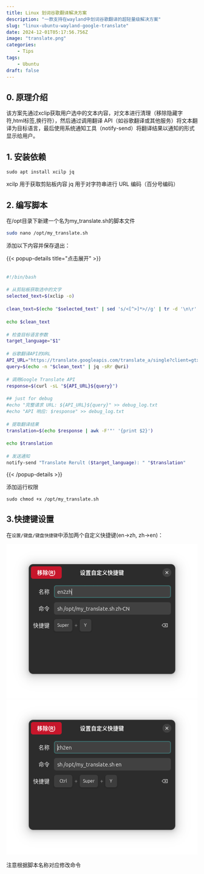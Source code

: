 ```yaml
---
title: Linux 划词谷歌翻译解决方案
description: "一款支持在wayland中划词谷歌翻译的超轻量级解决方案"
slug: "linux-ubuntu-wayland-google-translate"
date: 2024-12-01T05:17:56.756Z
image: "translate.png"
categories:
    - Tips
tags:
    - Ubuntu
draft: false
---
```


## 0. 原理介绍
该方案先通过xclip获取用户选中的文本内容，对文本进行清理（移除隐藏字符,html标签,换行符），然后通过调用翻译 API（如谷歌翻译或其他服务）将文本翻译为目标语言，最后使用系统通知工具（notify-send）将翻译结果以通知的形式显示给用户。

## 1. 安装依赖

```shell
sudo apt install xcilp jq 
```
xcilp 用于获取剪贴板内容
jq 用于对字符串进行 URL 编码（百分号编码）

## 2. 编写脚本

在/opt目录下新建一个名为my_translate.sh的脚本文件
```bash
sudo nano /opt/my_translate.sh
```
添加以下内容并保存退出：

{{< popup-details title="点击展开" >}}
```bash

#!/bin/bash

# 从剪贴板获取选中的文字
selected_text=$(xclip -o)

clean_text=$(echo "$selected_text" | sed 's/<[^>]*>//g' | tr -d '\n\r' | tr -d '\t' | tr -s ' ')

echo $clean_text

# 检查目标语言参数
target_language="$1"

# 谷歌翻译API的URL
API_URL="https://translate.googleapis.com/translate_a/single?client=gtx&sl=auto&tl=$target_language&dt=t&q="
query=$(echo -n "$clean_text" | jq -sRr @uri)

# 调用Google Translate API
response=$(curl -sL "${API_URL}${query}")

## just for debug
#echo "完整请求 URL: ${API_URL}${query}" >> debug_log.txt
#echo "API 响应: $response" >> debug_log.txt

# 提取翻译结果
translation=$(echo $response | awk -F'"' '{print $2}')

echo $translation

# 发送通知
notify-send "Translate Rerult ($target_language): " "$translation"

```
{{< /popup-details >}}

添加运行权限
```shell
sudo chmod +x /opt/my_translate.sh
```

## 3.快捷键设置

在`设置/键盘/键盘快捷键`中添加两个自定义快捷键(en->zh, zh->en)：

![图1 英译中](image.png) ![图2 中译英](image-1.png)

注意根据脚本名称对应修改命令